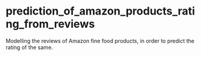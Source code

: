 # prediction_of_amazon_products_rating_from_reviews
Modelling the reviews of Amazon fine food products, in order to predict the rating of the same.
